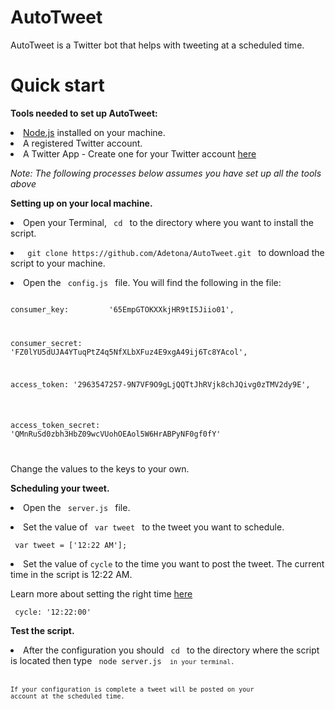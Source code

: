 # AutoTweet

AutoTweet is a Twitter bot that helps with tweeting at a scheduled time.  




<h1> Quick start </h1>

<b> Tools needed to set up AutoTweet: </b> 


<li> <a href="https://nodejs.org/en/">Node.js</a>  installed on your machine. </li>

<li> A registered Twitter account. </li> 

<li> A Twitter App - Create one for your Twitter account <a href="https://apps.twitter.com/app/new"> here </a> </li> 


<i> Note: The following processes below assumes you have set up all the tools above</i>    
   
<b> Setting up on your local machine. </b> 



<p> <li> Open your Terminal, <code> cd </code> to the directory where you want to install the script.</li> </p>

<p><li> <code> git clone https://github.com/Adetona/AutoTweet.git </code> to download the script to your machine.</li> </p>

<p> <li>Open the <code> config.js </code> file. You will find the following in the file: </p> 

<code> 
consumer_key:         '65EmpGTOKXXkjHR9tI5Jiio01',</br>

consumer_secret:     'FZ0lYU5dUJA4YTuqPtZ4q5NfXLbXFuz4E9xgA49ij6Tc8YAcol', </br>

access_token:         '2963547257-9N7VF9O9gLjQQTtJhRVjk8chJQivg0zTMV2dy9E', </br> 

access_token_secret:  'QMnRuSd0zbh3HbZ09wcVUohOEAol5W6HrABPyNF0gf0fY'

</code>  


Change the values to the keys to your own. </li> 


<b> Scheduling your tweet. </b> 

<p> <li> Open the <code> server.js </code> file. </li> </p>

<p><li> Set the value of <code> var tweet </code> to the tweet you want to schedule. </li></p> 

<code> 	var tweet = ['12:22 AM']; </code> 



<p> <li> Set the value of <code>cycle</code> to the time you want to post the tweet. The current time in the script is 12:22 AM.</li>

Learn more about setting the right time <a href="https://www.npmjs.com/package/ontime"> here </a>  </p> 
		
<code> cycle: '12:22:00' </code> 



<b> Test the script. </b>

<li> After the configuration you should  <code> cd </code>  to the directory where the script is located then type <code> node server.js <code> in your terminal. </li>


If your configuration is complete a tweet will be posted on your account at the scheduled time.







  

